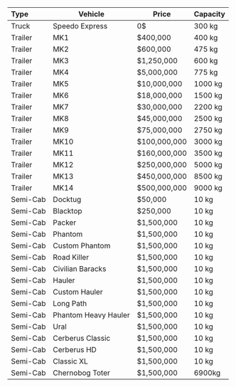 | Type | Vehicle | Price | Capacity |
| :--- | ----  | --- | --- |
| Truck | Speedo Express | 0$ | 300 kg |
| Trailer | MK1 | $400,000 | 400 kg |
| Trailer | MK2 | $600,000 | 475 kg |
| Trailer | MK3 | $1,250,000 | 600 kg |
| Trailer | MK4 | $5,000,000 | 775 kg |
| Trailer | MK5 | $10,000,000 | 1000 kg |
| Trailer | MK6 | $18,000,000 | 1500 kg |
| Trailer | MK7 | $30,000,000 | 2200 kg |
| Trailer | MK8 | $45,000,000 | 2500 kg |
| Trailer | MK9 | $75,000,000 | 2750 kg |
| Trailer | MK10 | $100,000,000 | 3000 kg |
| Trailer | MK11 | $160,000,000 | 3500 kg |
| Trailer | MK12 | $250,000,000 | 5000 kg |
| Trailer | MK13 | $450,000,000 | 8500 kg |
| Trailer | MK14 | $500,000,000 | 9000 kg |
| Semi-Cab | Docktug | $50,000 | 10 kg |
| Semi-Cab | Blacktop | $250,000 | 10 kg |
| Semi-Cab | Packer | $1,500,000 | 10 kg |
| Semi-Cab | Phantom | $1,500,000 | 10 kg |
| Semi-Cab | Custom Phantom | $1,500,000 | 10 kg |
| Semi-Cab | Road Killer | $1,500,000 | 10 kg |
| Semi-Cab | Civilian Baracks | $1,500,000 | 10 kg |
| Semi-Cab | Hauler | $1,500,000 | 10 kg |
| Semi-Cab | Custom Hauler | $1,500,000 | 10 kg |
| Semi-Cab | Long Path | $1,500,000 | 10 kg |
| Semi-Cab | Phantom Heavy Hauler | $1,500,000 | 10 kg |
| Semi-Cab | Ural | $1,500,000 | 10 kg |
| Semi-Cab | Cerberus Classic | $1,500,000 | 10 kg |
| Semi-Cab | Cerberus HD | $1,500,000 | 10 kg |
| Semi-Cab | Classic XL | $1,500,000 | 10 kg |
| Semi-Cab | Chernobog Toter | $1,500,000 | 6900kg |